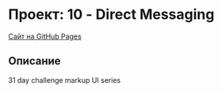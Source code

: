 # Проект: 10 - Direct Messaging

[Сайт на GitHub Pages](https://gvozdenkov.github.io/UI_challenge_10/)

## Описание

31 day challenge markup UI series
